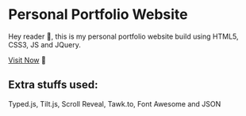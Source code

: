 # Personal Portfolio Website
Hey reader :wave:, this is my personal portfolio website build using HTML5, CSS3, JS and JQuery.

<a href="https://vihashomikhaas.github.io">Visit Now</a> :rocket:

## Extra stuffs used:
Typed.js, Tilt.js, Scroll Reveal, Tawk.to, Font Awesome and JSON
